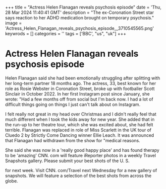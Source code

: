 +++
title = "Actress Helen Flanagan reveals psychosis episode"
date = 'Thu, 28 Mar 2024 11:40:41 GMT'
description = "The ex-Coronation Street star says reaction to her ADHD medication brought on temporary psychosis."
image = 'Actress_Helen_Flanagan_reveals_psychosis_episode__3710545565.png'
keywrods =  []
categories = ''
tags = ['BBC', "us", "uk"]
+++

# Actress Helen Flanagan reveals psychosis episode

Helen Flanagan said she had been emotionally struggling after splitting with her long-term partner 18 months ago.
The actress, 33, best known for her role as Rosie Webster in Coronation Street, broke up with footballer Scott Sinclair in October 2022.
In her first Instagram post since January, she wrote: <bb>"Had a few months off from social but I<bb>'m back now.
I had a lot of difficult things going on things I just can<bb>'t talk about on Instagram.

I felt really not great in my head over Christmas and I didn't really feel that much different when I took the kids away for new year.
She added that in the run-up to her theatre tour, which she was excited about, she had felt terrible.
Flanagan was replaced in role of Miss Scarlett in the UK tour of Cluedo 2 by Strictly Come Dancing winner Ellie Leach.
It was announced that Flanagan had withdrawn from the show for <bb>"medical reasons.

She said she was now in a 'really good happy place' and has found therapy to be 'amazing' CNN.
com will feature iReporter photos in a weekly Travel Snapshots gallery.
Please submit your best shots of the U.
S.

for next week.
Visit CNN.
com/Travel next Wednesday for a new gallery of snapshots.
We will feature a selection of the best shots from across the globe.


